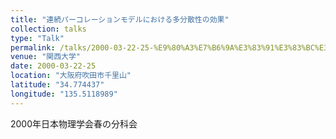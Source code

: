 ```yaml
---
title: "連続パーコレーションモデルにおける多分散性の効果"
collection: talks
type: "Talk"
permalink: /talks/2000-03-22-25-%E9%80%A3%E7%B6%9A%E3%83%91%E3%83%BC%E3%82%B3%E3%83%AC%E3%83%BC%E3%82%B7%E3%83%A7%E3%83%B3%E3%83%A2%E3%83%87%E3%83%AB%E3%81%AB%E3%81%8A%E3%81%91%E3%82%8B%E5%A4%9A%E5%88%86%E6%95%A3
venue: "関西大学"
date: 2000-03-22-25
location: "大阪府吹田市千里山"
latitude: "34.774437"
longitude: "135.5118989"
---
```


2000年日本物理学会春の分科会
